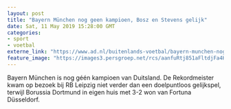 ```yaml
---
layout: post
title: "Bayern München nog geen kampioen, Bosz en Stevens gelijk"
date: Sat, 11 May 2019 15:28:00 GMT
categories: 
- sport 
- voetbal 
externe_link: "https://www.ad.nl/buitenlands-voetbal/bayern-munchen-nog-geen-kampioen-bosz-en-stevens-gelijk~a5a34904/"
feature_image: "https://images3.persgroep.net/rcs/aanfuRtj851aFltdjFa4HoRqjgY/diocontent/147981750/_fitwidth/400/?appId=21791a8992982cd8da851550a453bd7f&quality=0.7"
---
```


Bayern München is nog géén kampioen van Duitsland. De Rekordmeister kwam op bezoek bij RB Leipzig niet verder dan een doelpuntloos gelijkspel, terwijl Borussia Dortmund in eigen huis met 3-2 won van Fortuna Düsseldorf.
